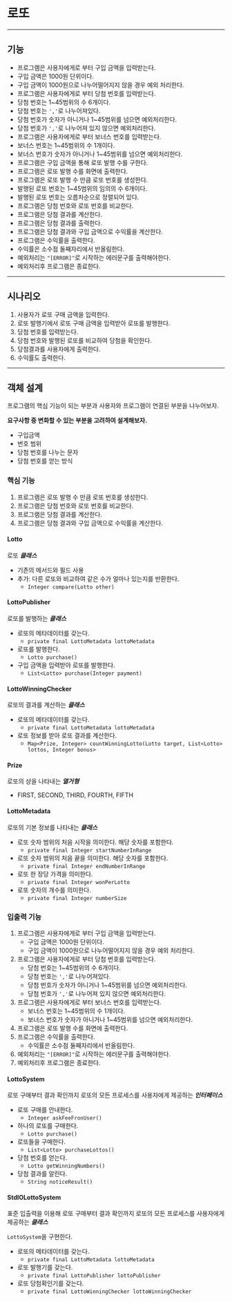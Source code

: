 # 로또

---

## 기능

- 프로그램은 사용자에게로 부터 구입 금액을 입력받는다.
- 구입 금액은 1000원 단위이다.
- 구입 금액이 1000원으로 나누어떨어지지 않을 경우 예외 처리한다.
- 프로그램은 사용자에게로 부터 당첨 번호를 입력받는다.
- 당첨 번호는 1~45범위의 수 6개이다.
- 당첨 번호는 `','`로 나누어져있다.
- 당첨 번호가 숫자가 아니거나 1~45범위를 넘으면 예외처리한다.
- 당첨 번호가 `','`로 나누어져 있지 않으면 예외처리한다.
- 프로그램은 사용자에게로 부터 보너스 번호를 입력받는다.
- 보너스 번호는 1~45범위의 수 1개이다.
- 보너스 번호가 숫자가 아니거나 1~45범위를 넘으면 예외처리한다.
- 프로그램은 구입 금액을 통해 로또 발행 수를 구한다.
- 프로그램은 로또 발행 수를 화면에 출력한다.
- 프로그램은 로또 발행 수 만큼 로또 번호를 생성한다.
- 발행된 로또 번호는 1~45범위의 임의의 수 6개이다.
- 발행된 로또 번호는 오름차순으로 정렬되어 있다.
- 프로그램은 당첨 번호와 로또 번호를 비교한다.
- 프로그램은 당첨 결과를 계산한다.
- 프로그램은 당첨 결과를 출력한다.
- 프로그램은 당첨 결과와 구입 금액으로 수익률을 계산한다.
- 프로그램은 수익률을 출력한다.
- 수익률은 소수점 둘째자리에서 반올림한다.
- 예외처리는 `"[ERROR]"`로 시작하는 에러문구를 출력해야한다.
- 예외처리후 프로그램은 종료한다.

---

## 시나리오

1. 사용자가 로또 구매 금액을 입력한다.
2. 로또 발행기에서 로또 구매 금액을 입력받아 로또를 발행한다.
3. 당첨 번호를 입력받는다.
4. 당첨 번호와 발행된 로또를 비교하여 당첨을 확인한다.
5. 당첨결과를 사용자에게 출력한다.
6. 수익률도 출력한다.

---

## 객체 설계

프로그램의 핵심 기능이 되는 부분과 사용자와 프로그램이 연결된 부분을 나누어보자.

**요구사항 중 변화할 수 있는 부분을 고려하여 설계해보자.**
- 구입금액
- 번호 범위
- 당첨 번호를 나누는 문자
- 당첨 번호를 얻는 방식

### 핵심 기능

1. 프로그램은 로또 발행 수 만큼 로또 번호를 생성한다.
2. 프로그램은 당첨 번호와 로또 번호를 비교한다.
3. 프로그램은 당첨 결과를 계산한다.
4. 프로그램은 당첨 결과와 구입 금액으로 수익률을 계산한다.

#### Lotto

로또 ***클래스***

- 기존의 메서드와 필드 사용
- 추가: 다른 로또와 비교하여 같은 수가 얼마나 있는지를 반환한다.
  - `Integer compare(Lotto other)`

#### LottoPublisher

로또를 발행하는 ***클래스***

- 로또의 메타데이터를 갖는다.
  - `private final LottoMetadata lottoMetadata`
- 로또를 발행한다.
  - `Lotto purchase()`
- 구입 금액을 입력받아 로또를 발행한다.
  - `List<Lotto> purchase(Integer payment)`

#### LottoWinningChecker

로또의 결과를 계산하는 ***클래스***

- 로또의 메타데이터를 갖는다.
  - `private final LottoMetadata lottoMetadata`
- 로또 정보를 받아 로또 결과를 계산한다.
  - `Map<Prize, Integer> countWinningLotto(Lotto target, List<Lotto> lottos, Integer bonus>`

#### Prize

로또의 상을 나타내는 ***열거형***

- FIRST, SECOND, THIRD, FOURTH, FIFTH

#### LottoMetadata

로또의 기본 정보를 나타내는 ***클래스***

- 로또 숫자 범위의 처음 시작을 의미한다. 해당 숫자를 포함한다.
  - `private final Integer startNumberInRange`
- 로또 숫자 범위의 처음 끝을 의미한다. 해당 숫자를 포함한다.
  - `private final Integer endNumberInRange`
- 로또 한 장당 가격을 의미한다.
  - `private final Integer wonPerLotto`
- 로또 숫자의 개수를 의미한다.
  - `private final Integer numberSize`

### 입출력 기능

1. 프로그램은 사용자에게로 부터 구입 금액을 입력받는다.
   - 구입 금액은 1000원 단위이다.
   - 구입 금액이 1000원으로 나누어떨어지지 않을 경우 예외 처리한다.
2. 프로그램은 사용자에게로 부터 당첨 번호를 입력받는다.
   - 당첨 번호는 1~45범위의 수 6개이다.
   - 당첨 번호는 `','`로 나누어져있다.
   - 당첨 번호가 숫자가 아니거나 1~45범위를 넘으면 예외처리한다. 
   - 당첨 번호가 `','`로 나누어져 있지 않으면 예외처리한다.
3. 프로그램은 사용자에게로 부터 보너스 번호를 입력받는다.
   - 보너스 번호는 1~45범위의 수 1개이다.
   - 보너스 번호가 숫자가 아니거나 1~45범위를 넘으면 예외처리한다.
4. 프로그램은 로또 발행 수를 화면에 출력한다.
5. 프로그램은 수익률을 출력한다.
   - 수익률은 소수점 둘째자리에서 반올림한다.
6. 예외처리는 `"[ERROR]"`로 시작하는 에러문구를 출력해야한다.
7. 예외처리후 프로그램은 종료한다.

#### LottoSystem

로또 구매부터 결과 확인까지 로또의 모든 프로세스를 사용자에게 제공하는 ***인터페이스***

- 로또 구매를 안내한다.
  - `Integer askFeeFronUser()`
- 하나의 로또를 구매한다.
  - `Lotto purchase()`
- 로또들을 구매한다.
  - `List<Lotto> purchaseLottos()`
- 당첨 번호를 얻는다.
  - `Lotto getWinningNumbers()`
- 당첨 결과를 알린다.
  - `String noticeResult()`

#### StdIOLottoSystem

표준 입출력을 이용해 로또 구매부터 결과 확인까지 로또의 모든 프로세스를 사용자에게 제공하는 ***클래스***

`LottoSystem`을 구현한다.

- 로또의 메타데이터를 갖는다.
  - `private final LottoMetadata lottoMetadata`
- 로또 발행기를 갖는다.
  - `private final LottoPublisher lottoPublisher`
- 로또 당첨확인기를 갖는다.
  - `private final LottoWinningChecker lottoWinningChecker`
